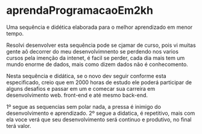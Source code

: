 # aprendaProgramacaoEm2kh
Uma sequência e didética elaborada para o melhor aprendizado em menor tempo.

Resolvi desenvolver esta sequência pode se cjamar de curso, pois vi muitas gente aõ decorrer do meu desenvolvimnento se perdendo nos varios cursos pela imenção da intenet, é facil se perder, cada dia mais tem um mundo enorme de dados, mais como dizem dados não é conhecomento.

Nesta sequência e didática, se o novo dev seguir conforme esta especificado, creio que em 2000 horas de estudo ele poderá participar de alguns desafios e passar em um e comecar sua carreira em desenvolvimento web. front-end e até mesmo back-end.

1º segue as sequencias sem polar nada, a pressa é inimigo do desenvolvimento e aprendizado.
2º segue a didatica, é repetitivo, mais com ela voce verá que seu desenvolvimento será continuo e produtivo, no final terá valor.

